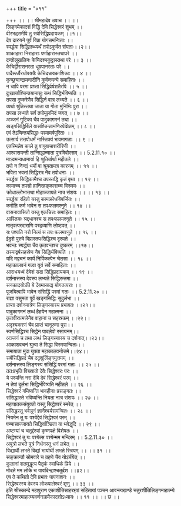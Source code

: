 +++
title = "०११"

+++
।। ।। श्रीमहादेव उवाच ।। ।।  
लिङ्गमेकादशं विद्धि देवि सिद्धेश्वरं शुभम् ।।  
वीरभद्रसमीपे तु सर्वसिद्धिप्रदायकम् ।।१।।  
देव दारुवने पूर्वं विप्रा योगसमन्विताः ।।  
स्पर्द्धया सिद्धिलब्ध्यर्थं तपोऽकुर्वत संयताः।।२।।  
शाकाहारा निराहाराः पर्णाहारास्तथापरे ।।  
दन्तोलूखलिनः केचिदश्मकुट्टास्तथा परे ।। ३ ।।  
केचिद्वीरासनरता धूम्रपानरताः परे ।।  
पादैरूर्ध्वैरधोवक्त्रैः केचिदभ्रावकाशिकाः ।। ४ ।।  
कृच्छ्रचान्द्रायणादीनि कुर्वन्त्यन्ये समाहिताः ।।  
न चापि परमा प्राप्ता सिद्धिर्वर्षशतैरपि ।। ५ ।।  
दुःखार्त्ताश्चिन्तयामासुः कथं सिद्धिर्भविष्यति ।।  
तपसा दुष्करेणैव सिद्धिर्न वात्र लभ्यते ।। ६ ।।  
व्यर्था श्रुतिस्तथा जाता या गीता मुनिभिः पुरा ।।  
तपसा लभ्यते सर्वं तपोमूलमिदं जगत् ।। ७ ।।  
अञ्जनं गुटिका चैव पादुकागमनं तथा ।।  
खड्गसिद्धिर्बिले वासश्चिन्तामणिरपेक्षितम् ।। ८ ।।  
एवं तेऽचिन्तयसिद्धाः परमामर्षपूरिताः ।।  
उत्सार्य तत्तपोधर्मं नास्तिक्यं भावमागताः ।। ९ ।।  
एतस्मिन्नेव काले तु वागुवाचाशरीरिणी ।।  
आश्वासयन्ती तान्सिद्धान्माता पुत्रमिवौरसम् ।। 5.2.11.१० ।।  
माऽवमन्यध्वमार्या हि श्रुतिर्व्यर्था महीतले ।।  
तपो न निन्द्यं धर्मो वा श्रूयतामत्र कारणम् ।। ११ ।।  
भविता भवतां सिद्धिरत्र नैव तपोधनाः ।।  
स्पर्द्धया सिद्धिकामैश्च तपस्तद्धि कृतं वृथा ।। १२ ।।  
कामाच्च तपसो हानिरहङ्काराच्च विस्मयः ।।  
क्रोधाल्लोभात्तथा मोहाज्जायते नात्र संशयः ।। ।। १३ ।।  
स्पर्द्धया रहितो यस्तु कामक्रोधविवर्जितः ।।  
करोति कर्म भावेन स तपःफलमश्नुते ।। १४ ।।  
वासनावासितो यस्तु एकचित्तः समाहितः ।।  
आस्तिकः श्रद्दधानश्च स तपःफलमश्नुते ।। १५ ।।  
मातृवत्परदाराणि परद्रव्याणि लोष्टवत् ।।  
यः पश्यति नरो नित्यं स तपः फलमश्नुते ।। १६ ।।  
ईदृशे पुरुषे विप्रास्तपःसिद्धिश्च दृश्यते ।।  
भवन्तः स्पर्द्धया चैव कृतवन्तश्च दुष्करम् ।।१७।।  
तस्माद्वर्षसहस्रेण नैव सिद्धिर्भविष्यति ।।  
यदि मद्वचनं कार्यं निर्विकल्पेन चेतसा ।। १८ ।।  
महाकालवनं गत्वा यूयं सर्वे समाहिताः ।।  
आराधयध्वं देवेशं सदा सिद्धिप्रदायकम् ।। १९ ।।  
दर्शनात्तस्य देवस्य लभ्यते सिद्धिरुत्तमा ।।  
सनकादयोऽपि ये देवमासाद्य योगतत्पराः ।।  
पूजयित्वापि भावेन संसिद्धिं परमां गताः ।। 5.2.11.२० ।।  
राज्ञा वसुमता पूर्वं खङ्गसिद्धिः सुदुर्लभा ।।  
प्राप्ता दर्शनमात्रेण लिङ्गस्यास्य प्रभावतः ।।२१।।  
पादुकागमनं लब्धं हैहयेन महात्मना ।।  
कृतवीरात्मजेनैव वाहानां च सहस्रकम् ।।२२।।  
अदृश्यकरणं चैव प्राप्तं चानूरुणा पुरा।।  
स्वर्णसिद्धिश्च सिद्धेन पादलेपो रसायनम्।।  
अञ्जनं च तथा लब्धं लिङ्गस्यास्य च दर्शनात्।।२३।।  
आकाशवचनं श्रुत्वा ते सिद्धा विस्मयान्विताः।।  
समायाता मुदा युक्ता महाकालवनोत्तमे।।२४।।  
सर्वसिद्धिप्रदं चैव ददृशुर्लिङ्गमुत्तमम् ।।  
दर्शनात्तस्य लिङ्गस्य संसिद्धिं परमां गताः ।। २५ ।।  
ततःप्रभृति विख्यातो देवैः सिद्धेश्वरः परः ।।  
ये पश्यन्ति नरा देवि देवं सिद्धेश्वरं परम् ।।  
न तेषां दुर्लभा सिद्धिर्भविष्यति महीतले ।। २६ ।।  
सिद्धेश्वरं गमिष्यन्ति भावहीनाः प्रसङ्गतः ।।  
संसिद्धास्ते भविष्यन्ति नियता नात्र संशयः ।। २७ ।।  
महापातकसंयुक्तो यस्तु सिद्धेश्वरं स्मरेत् ।।  
संसिद्धस्तु भवेन्नूनं ज्ञानैश्वर्यसमन्वितः ।। २८ ।।  
नियमेन तु यः पश्येद्देवं सिद्धेश्वरं परम् ।।  
षण्मासाज्जायते सिद्धिर्वाञ्छिता या भवेद्धृदि ।। २९ ।।  
अष्टम्यां च चतुर्द्दश्यां कृष्णपक्षे विशेषतः ।।  
सिद्धेश्वरं तु यः पश्येत्स पश्येन्मम मन्दिरम् ।। 5.2.11.३० ।।  
अपुत्रो लभते पुत्रं निर्धनस्तु धनं लभेत् ।।  
विद्यार्थी लभते विद्यां भार्यार्थी लभते स्त्रियम् ।। ।। ३१ ।।  
सङ्क्रान्तौ सोमवारे च ग्रहणे चैव योऽर्चयेत् ।।  
कुलानां शतमुद्धृत्य पैतृकं स्वाधिकं प्रिये ।।  
मोदते मम लोके च यावदिन्द्राश्चतुर्दश ।।३२।।  
एष ते कथितो देवि प्रभावः पापनाशनः ।।  
सिद्धेश्वरस्य देवस्य लोकपालेश्वरं शृणु ।। ३३ ।।  
इति श्रीस्कान्दे महापुराण एकाशीतिसाहस्र्यां संहितायां पञ्चम आवन्त्यखण्डे चतुरशीतिलिङ्गमाहात्म्ये सिद्धेश्वरमाहात्म्यवर्णनन्नामैकादशोऽध्यायः ।। ११ ।। ।। छ ।।